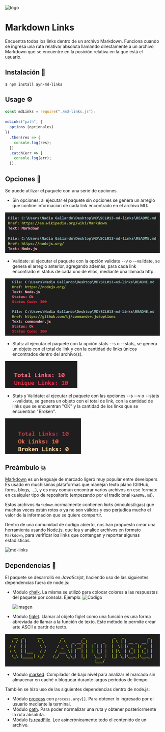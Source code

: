 ![logo](/Laboratoria-node.jpg)

# Markdown Links
Encuentra todos los links dentro de un archivo Markdown. Funciona cuando se ingresa una ruta relativa/ absoluta llamando directamente  a un archivo Markdown que se encuentre en la posición relativa en la que está el usuario.

## Instalación 🔧

```console
$ npm install ayn-md-links
```

## Usage ⚙

```js
const mdLinks = require("./md-links.js");

mdLinks("path", {
  options (opcionales)
})
  .then(res => {
    console.log(res);
  })
  .catch(err => {
    console.log(err);
  });
```

## Opciones 🔑

Se puede utilizar el paquete con una serie de opciones.

- Sin opciones: al ejecutar el paquete sin opciones se genera un arreglo que contine informacion de cada link encontrado en el archivo MD: 

![Ej 1](/img/ej-sinopcion.jpg)

- Validate: al ejecutar el paquete con la opción validate --v o --validate, se genera el arreglo anterior, agregando además, para cada link encontrado el status de cada uno de ellos, mediante una llamada http.

![Ej 2](/img/ej-validate.jpg)

- Stats: al ejecutar el paquete con la opción stats --s o --stats, se genera un objeto con el total de link y con la cantidad de links únicos encontrados dentro del archivo(s).

![Ej 3](/img/ej-stats.jpg)

- Stats y Validate: al ejecutar el paquete con las opciones --s --v o --stats --validate, se genera un objeto con el total de link, con la cantidad de links que se encuentran "OK" y la cantidad de los links que se encuentran "Broken".

![Ej 4](/img/ej-syv.jpg)


## Preámbulo 💥

[Markdown](https://es.wikipedia.org/wiki/Markdown) es un lenguaje de marcado
ligero muy popular entre developers. Es usado en muchísimas plataformas que
manejan texto plano (GitHub, foros, blogs, ...), y es muy común
encontrar varios archivos en ese formato en cualquier tipo de repositorio
(empezando por el tradicional `README.md`).

Estos archivos `Markdown` normalmente contienen _links_ (vínculos/ligas) que
muchas veces están rotos o ya no son válidos y eso perjudica mucho el valor de
la información que se quiere compartir.

Dentro de una comunidad de código abierto, nos han propuesto crear una
herramienta usando [Node.js](https://nodejs.org/), que lea y analice archivos
en formato `Markdown`, para verificar los links que contengan y reportar
algunas estadísticas.

![md-links](https://user-images.githubusercontent.com/110297/42118443-b7a5f1f0-7bc8-11e8-96ad-9cc5593715a6.jpg)

## Dependencias 🔗

El paquete se desarrolló en _JavaScript_, haciendo uso de las siguientes dependencias fuera de node.js:

- Módulo [chalk](https://github.com/chalk/chalk). La misma se utilizò para colocar colores a las respuestas del paquete por consola.
  Ejemplo:
  ![Codigo](/img/paletacolor-codigo.jpg)

  ![Imagen](/img/paletadecolor.jpg)
 

- Módulo [figlet](https://www.npmjs.com/package/figlet). Llamar al objeto figlet como una función es una forma abreviada de llamar a la función de texto. Este método le permite crear arte ASCII a partir de texto.

![Consola](/img/figlet.jpg)

- Módulo [marked](https://www.npmjs.com/package/marked). Compilador de bajo nivel para analizar el marcado sin almacenar en caché o bloquear durante largos períodos de tiempo

Tambièn se hizo uso de las siguientes dependencias dentro de node.js:

- Módulo [process](https://nodejs.org/docs/latest/api/process.html#process_process_argv) con `process.argv[]`. Para obtener lo ingresado por el usuario mediante la terminal.
- Módulo [path](https://nodejs.org/api/path.html#path_path_isabsolute_path). Para poder normalizar una ruta y obtener posteriormente la ruta absoluta.
- Módulo [fs.readFile](https://node.readthedocs.io/en/latest/api/fs/). Lee asincrónicamente todo el contenido de un archivo.